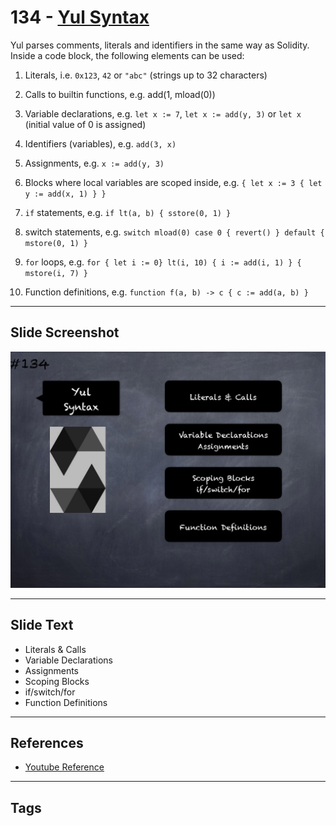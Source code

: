 # 134 - [Yul Syntax](Yul%20Syntax.md)
Yul parses comments, literals and identifiers in the same way as Solidity. Inside a code block, the following elements can be used:

1. Literals, i.e. `0x123`, `42` or `"abc"` (strings up to 32 characters)
    
2. Calls to builtin functions, e.g. add(1, mload(0))
    
3. Variable declarations, e.g. `let x := 7`, `let x := add(y, 3)` or `let x` (initial value of 0 is assigned)
    
4. Identifiers (variables), e.g. `add(3, x)`
    
5. Assignments, e.g. `x := add(y, 3)`
    
6. Blocks where local variables are scoped inside, e.g. `{ let x := 3 { let y := add(x, 1) } }`
    
7. `if` statements, e.g. `if lt(a, b) { sstore(0, 1) }`
    
8. switch statements, e.g. `switch mload(0) case 0 { revert() } default { mstore(0, 1) }`
    
9. `for` loops, e.g. `for { let i := 0} lt(i, 10) { i := add(i, 1) } { mstore(i, 7) }`
    
10. Function definitions, e.g. `function f(a, b) -> c { c := add(a, b) }`

___
## Slide Screenshot
![134.png](../../images/3.Solidity%20201/134.png)
___
## Slide Text
- Literals & Calls
- Variable Declarations
- Assignments
- Scoping Blocks
- if/switch/for
- Function Definitions
___
## References
- [Youtube Reference](https://youtu.be/TqMIbouwePE?t=1242)
___
## Tags
